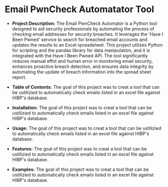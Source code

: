 <h1>Email PwnCheck Automatator Tool</h1>

- <b>Project Description:</b> The Email PwnCheck Automator is a Python tool designed to aid security professionals by automating the process of checking email addresses for security breaches. It leverages the 'Have I Been Pwned' service to search for breached email accounts and updates the results to an Excel spreadsheet. This project utilizes Python for scripting and the pandas library for data manipulation, and it is integrated with the Have I Been Pwned API. The tool significantly reduces manual effot and human error in monitoring email security, enhances proactive breach detection, and ensures data integrity by automating the update of breach information into the spread sheet report. 

- <b>Table of Contents:</b> The goal of this project was to creat a tool that can be ustilizied to automatically check emails listed in an excel file against HIBP's database.

- <b>Installation:</b> The goal of this project was to creat a tool that can be ustilizied to automatically check emails listed in an excel file against HIBP's database.
 
- <b>Usage:</b> The goal of this project was to creat a tool that can be ustilizied to automatically check emails listed in an excel file against HIBP's database.
   
- <b>Features:</b> The goal of this project was to creat a tool that can be ustilizied to automatically check emails listed in an excel file against HIBP's database.
     
- <b>Examples:</b> The goal of this project was to creat a tool that can be ustilizied to automatically check emails listed in an excel file against HIBP's database.
       
